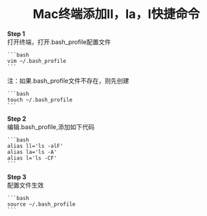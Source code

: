 # <center>Mac终端添加ll，la，l快捷命令

**Step 1**  
打开终端，打开.bash_profile配置文件

    ```bash
    vim ~/.bash_profile
    ```
注：如果.bash_profile文件不存在，则先创建

    ```bash
    touch ~/.bash_profile
    ```

**Step 2**   
编辑.bash_profile,添加如下代码

    ```bash
    alias ll='ls -alF'
    alias la='ls -A'
    alias l='ls -CF'
    ```
**Step 3**  
配置文件生效

    ```bash
    source ~/.bash_profile
    ```